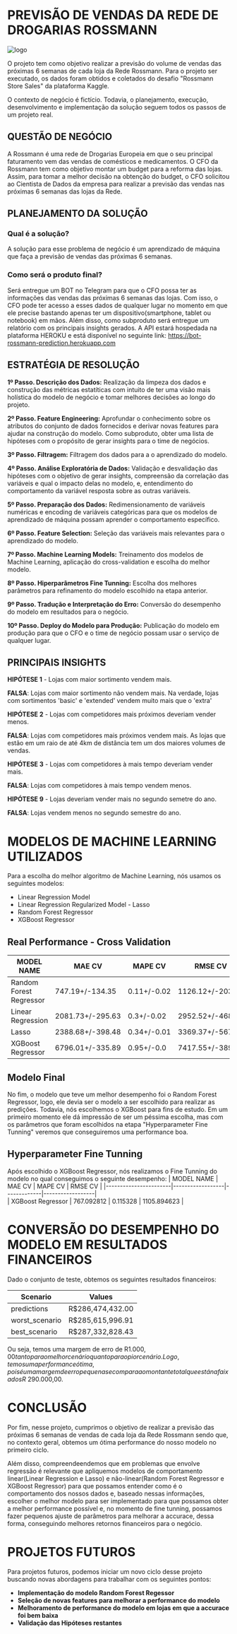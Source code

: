 # PREVISÃO DE VENDAS DA REDE DE DROGARIAS ROSSMANN

<img src="https://github.com/jefferson-datascience/project_rossmann/blob/main/img/rossmann-logo.png" alt="logo" style="zoom:100%;" />

O projeto tem como objetivo realizar a previsão do volume de vendas das próximas 6 semanas de cada loja da Rede Rossmann. Para o projeto ser executado, os dados foram obtidos e coletados do desafio "Rossmann Store Sales" da plataforma Kaggle.

O contexto de negócio é fictício. Todavia, o planejamento, execução, desenvolvimento e implementação da solução seguem todos os passos de um projeto real.

## QUESTÃO DE NEGÓCIO

A Rossmann é uma rede de Drogarias Europeia em que o seu principal faturamento vem das vendas de comésticos e medicamentos. O CFO da Rossmann tem como objetivo montar um budget para a reforma das lojas. Assim, para tomar a melhor decisão na obtenção do budget, o CFO solicitou ao Cientista de Dados da empresa para realizar a previsão das vendas nas próximas 6 semanas das lojas da Rede.

## PLANEJAMENTO DA SOLUÇÃO
### Qual é a solução?
  A solução para esse problema de negócio é um aprendizado de máquina que faça a previsão de vendas das próximas 6 semanas.
  
### Como será o produto final?
  Será entregue um BOT no Telegram para que o CFO possa ter as informações das vendas das próximas 6 semanas das lojas. Com isso, o CFO pode ter acesso a esses dados de qualquer lugar no momento em que ele precise bastando apenas ter um dispositivo(smartphone, tablet ou notebook) em mãos. Além disso, como subproduto será entregue um relatório com os principais insights gerados.
  A API estará hospedada na plataforma HEROKU e está disponível no seguinte link: https://bot-rossmann-prediction.herokuapp.com
  
  
## ESTRATÉGIA DE RESOLUÇÃO

**1º Passo. Descrição dos Dados:** Realização da limpeza dos dados e construção das métricas estatíticas com intuito de ter uma visão mais holística do modelo de negócio e tomar melhores decisões ao longo do projeto.
  
**2º Passo. Feature Engineering:** Aprofundar o conhecimento sobre os atributos do conjunto de dados fornecidos e derivar novas features para ajudar na construção do modelo. Como subproduto, obter uma lista de hipóteses com o propósito de gerar insights para o time de negócios.

**3º Passo. Filtragem:** Filtragem dos dados para a o aprendizado do modelo.
  
**4º Passo. Análise Exploratória de Dados:** Validação e desvalidação das hipóteses com o objetivo de gerar insights, compreensão da correlação das variáveis e qual o impacto delas no modelo, e, entendimento do comportamento da variável resposta sobre as outras variáveis.

**5º Passo. Preparação dos Dados:** Redimensionamento de variáveis numéricas e encoding de variáveis categóricas para que os modelos de aprendizado de máquina possam aprender o comportamento específico.
  
**6º Passo. Feature Selection:** Seleção das variáveis mais relevantes para o aprendizado do modelo.
  
**7º Passo. Machine Learning Models:** Treinamento dos modelos de Machine Learning, aplicação do cross-validation e escolha do melhor modelo.

**8º Passo. Hiperparâmetros Fine Tunning:** Escolha dos melhores parâmetros para refinamento do modelo escolhido na etapa anterior.

**9º Passo. Tradução e Interpretação do Erro:** Conversão do desempenho do modelo em resultados para o negócio.
  
**10º Passo. Deploy do Modelo para Produção:** Publicação do modelo em produção para que o CFO e o time de negócio possam usar o serviço de qualquer lugar. 

## PRINCIPAIS INSIGHTS

**HIPÓTESE 1** - Lojas com maior sortimento vendem mais.

**FALSA**: Lojas com maior sortimento não vendem mais. Na verdade, lojas com sortimentos 'basic' e 'extended' vendem muito mais que o 'extra'

**HIPÓTESE 2** - Lojas com competidores mais próximos deveriam vender menos.

**FALSA**: Lojas com competidores mais próximos vendem mais. As lojas que estão em um raio de até 4km de distância tem um dos maiores volumes de vendas.

**HIPÓTESE 3** - Lojas com competidores à mais tempo deveriam vender mais.

**FALSA**: Lojas com competidores à mais tempo vendem menos.

**HIPÓTESE 9** - Lojas deveriam vender mais no segundo semetre do ano.

**FALSA**: Lojas vendem menos no segundo semestre do ano.

# MODELOS DE MACHINE LEARNING UTILIZADOS

Para a escolha do melhor algoritmo de Machine Learning, nós usamos os seguintes modelos:

* Linear Regression Model
* Linear Regression Regularized Model - Lasso
* Random Forest Regressor
* XGBoost Regressor

## Real Performance - Cross Validation

|  MODEL NAME  |  MAE CV	|   MAPE CV	 |   RMSE CV  |
|--------------|----------|------------|------------|
|Random Forest Regressor|	 747.19+/-134.35 | 0.11+/-0.02 | 1126.12+/-203.85 |
|	  Linear Regression   | 2081.73+/-295.63 | 0.3+/-0.02	 | 2952.52+/-468.37 |
| 	       Lasso  	    | 2388.68+/-398.48 | 0.34+/-0.01 | 3369.37+/-567.55 |  
|	  XGBoost Regressor   |	6796.01+/-335.89 | 0.95+/-0.0	 | 7417.55+/-389.15 |

## Modelo Final
  No fim, o modelo que teve um melhor desempenho foi o Random Forest Regressor, logo, ele devia ser o modelo a ser escolhido para realizar as predições. Todavia, nós escolhemos o XGBoost para fins de estudo. Em um primeiro momento ele dá impressão de ser um péssima escolha, mas com os parâmetros que foram escolhidos na etapa "Hyperparameter Fine Tunning" veremos que conseguiremos uma performance boa.
  
## Hyperparameter Fine Tunning
  Após escolhido o XGBoost Regressor, nós realizamos o Fine Tunning do modelo no qual conseguimos o seguinte desempenho:
  |       MODEL NAME      |      MAE CV      |   MAPE CV	 |      RMSE CV     |
  |-----------------------|------------------|-------------|------------------|  
  |	  XGBoost Regressor   |	   767.092812    |  0.115328	 |    1105.894623   |
 		  
# CONVERSÃO DO DESEMPENHO DO MODELO EM RESULTADOS FINANCEIROS
 Dado o conjunto de teste, obtemos os seguintes resultados financeiros:
 
 |     Scenario	    |      Values      |
 |------------------|------------------|
 |   predictions	  | R$286,474,432.00 |
 |  worst_scenario  |	R$285,615,996.91 |
 |  best_scenario	  | R$287,332,828.43 |
 
 Ou seja, temos uma margem de erro de R$1.000,00 tanto para o melhor cenário quanto para o pior cenário. Logo, temos uma performance ótima, pois é uma margem de erro pequena se compara ao montante total que está na faixa dos R$ 290.000,00.

# CONCLUSÃO

  Por fim, nesse projeto, cumprimos o objetivo de realizar a previsão das próximas 6 semanas de vendas de cada loja da Rede Rossmann sendo que, no contexto geral, obtemos um ótima performance do nosso modelo no primeiro ciclo. 
  
 Além disso, compreendeendemos que em problemas que envolve regressão é relevante que apliquemos modelos de comportamento linear(Linear Regression e Lasso) e não-linear(Random Forest Regressor e XGBoost Regressor) para que possamos entender como é o comportamento dos nossos dados e, baseado nessas informações, escolher o melhor modelo para ser implementado para que possamos obter a melhor performance possível e, no momento de fine tunning, possamos fazer pequenos ajuste de parâmetros para melhorar a accurace, dessa forma, conseguindo melhores retornos financeiros para o negócio.

# PROJETOS FUTUROS

  Para projetos futuros, podemos iniciar um novo ciclo desse projeto buscando novas abordagens para trabalhar com os seguintes pontos:
  
  - **Implementação do modelo Random Forest Regessor**
  - **Seleção de novas features para melhorar a performance do modelo**
  - **Melhoramento de performance do modelo em lojas em que a accurace foi bem baixa**
  - **Validação das Hipóteses restantes**
